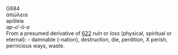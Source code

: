 <body>
  <p>G684<br>  ἀπώλεια  <br> apōleia  <br><i>ap-o‘-li-a </i><br>From a presumed derivative of <a href="g0622.htm">622</a>  <i>ruin</i> or <i>loss</i> (physical, spiritual or eternal): - damnable (-nation), destruction, die, perdition, X perish, pernicious ways, waste.<br></p>
 </body>